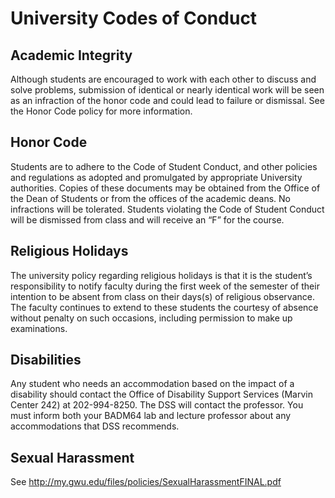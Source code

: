 # University Codes of Conduct

## Academic Integrity

Although students are encouraged to work with each other to discuss and solve problems, submission of identical or nearly identical work will be seen as an infraction of the honor code and could lead to failure or dismissal. See the Honor Code policy for more information.

## Honor Code

Students are to adhere to the Code of Student Conduct, and other policies and regulations as adopted and promulgated by appropriate University authorities. Copies of these documents may be obtained from the Office of the Dean of Students or from the offices of the academic deans.  No infractions will be tolerated.  Students violating the Code of Student Conduct will be dismissed from class and will receive an “F” for the course.  

## Religious Holidays

The university policy regarding religious holidays is that it is the student’s responsibility to notify faculty during the first week of the semester of their intention to be absent from class on their days(s) of religious observance. The faculty continues to extend to these students the courtesy of absence without penalty on such occasions, including permission to make up examinations.

## Disabilities

Any student who needs an accommodation based on the impact of a disability should contact the Office of Disability Support Services (Marvin Center 242) at 202-994-8250.  The DSS will contact the professor. You must inform both your BADM64 lab and lecture professor about any accommodations that DSS recommends.

## Sexual Harassment

See http://my.gwu.edu/files/policies/SexualHarassmentFINAL.pdf
